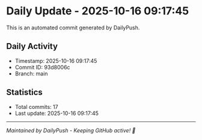 # Daily Update - 2025-10-16 09:17:45

This is an automated commit generated by DailyPush.

## Daily Activity
- Timestamp: 2025-10-16 09:17:45
- Commit ID: 93d8006c
- Branch: main

## Statistics
- Total commits: 17
- Last update: 2025-10-16 09:17:45

---
*Maintained by DailyPush - Keeping GitHub active! 🚀*
